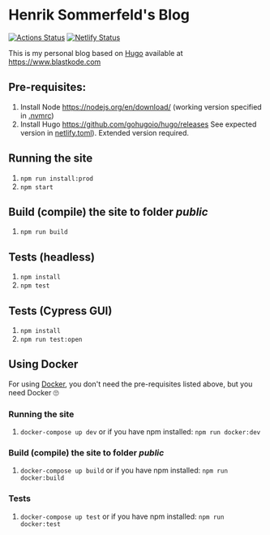 # Henrik Sommerfeld's Blog

[![Actions Status](https://github.com/henriksommerfeld/isabel-blog/workflows/Blog%20tests/badge.svg)](https://github.com/henriksommerfeld/blog-hugo/actions) [![Netlify Status](https://api.netlify.com/api/v1/badges/beaa24ab-5442-45fd-a3bd-5050a70f22e5/deploy-status)](https://app.netlify.com/sites/henriksommerfeld/deploys) 

This is my personal blog based on [Hugo][1] available at <https://www.blastkode.com>

## Pre-requisites:
1. Install Node https://nodejs.org/en/download/ (working version specified in [.nvmrc](./.nvmrc))
2. Install Hugo https://github.com/gohugoio/hugo/releases See expected version in [netlify.toml](./netlify.toml)). Extended version required.

## Running the site
1. `npm run install:prod`
2. `npm start`

## Build (compile) the site to folder _public_
1. `npm run build`

## Tests (headless)
1. `npm install`
2. `npm test`

## Tests (Cypress GUI)
1. `npm install`
2. `npm run test:open`

## Using Docker
For using [Docker][3], you don't need the pre-requisites listed above, but you need Docker 🙄

### Running the site
1. `docker-compose up dev`
or if you have npm installed: `npm run docker:dev`

### Build (compile) the site to folder _public_
1. `docker-compose up build`
or if you have npm installed: `npm run docker:build`

### Tests
1. `docker-compose up test`
or if you have npm installed: `npm run docker:test`

[1]: http://gohugo.io/
[3]: https://docker.io/
